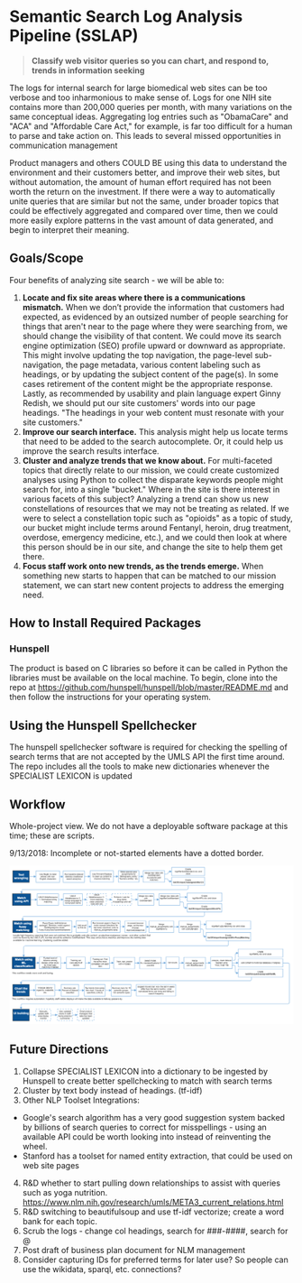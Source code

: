 # Semantic Search Log Analysis Pipeline (SSLAP)

> **Classify web visitor queries so you can chart, and respond to, trends in information seeking**

The logs for internal search for large biomedical web sites can be too verbose and too inharmonious to make sense of. Logs for one NIH site contains more than 200,000 queries per month, with many variations on the same conceptual ideas. Aggregating log entries such as "ObamaCare" and "ACA" and "Affordable Care Act," for example, is far too difficult for a human to parse and take action on. This leads to several missed opportunities in communication management 

Product managers and others COULD BE using this data to understand the environment and their customers better, and improve their web sites, but without automation, the amount of human effort required has not been worth the return on the investment. If there were a way to automatically unite queries that are similar but not the same, under broader topics that could be effectively aggregated and compared over time, then we could more easily explore patterns in the vast amount of data generated, and begin to interpret their meaning.

## Goals/Scope 

Four benefits of analyzing site search - we will be able to:

1. **Locate and fix site areas where there is a communications mismatch.** When we don’t provide the information that customers had expected, as evidenced by an outsized number of people searching for things that aren't near to the page where they were searching from, we should change the visibility of that content. We could move its search engine optimization (SEO) profile upward or downward as appropriate. This might involve updating the top navigation, the page-level sub-navigation, the page metadata, various content labeling such as headings, or by updating the subject content of the page(s). In some cases retirement of the content might be the appropriate response. Lastly, as recommended by usability and plain language expert Ginny Redish, we should put our site customers' words into our page headings. "The headings in your web content must resonate with your site customers."
2. **Improve our search interface.** This analysis might help us locate terms that need to be added to the search autocomplete. Or, it could help us improve the search results interface.
3. **Cluster and analyze trends that we know about.** For multi-faceted topics that directly relate to our mission, we could create customized analyses using Python to collect the disparate keywords people might search for, into a single "bucket." Where in the site is there interest in various facets of this subject? Analyzing a trend can show us new constellations of resources that we may not be treating as related. If we were to select a constellation topic such as "opioids" as a topic of study, our bucket might include terms around Fentanyl, heroin, drug treatment, overdose, emergency medicine, etc.), and we could then look at where this person should be in our site, and change the site to help them get there.
4. **Focus staff work onto new trends, as the trends emerge.** When something new starts to happen that can be matched to our mission statement, we can start new content projects to address the emerging need.

## How to Install Required Packages
### Hunspell
The product is based on C libraries so before it can be called in Python the libraries must be available on the local machine.
To begin, clone into the repo at https://github.com/hunspell/hunspell/blob/master/README.md and then follow the instructions for your operating system.

## Using the Hunspell Spellchecker
The hunspell spellchecker software is required for checking the spelling of search terms that are not accepted by the UMLS API the first time around. 
The repo includes all the tools to make new dictionaries whenever the SPECIALIST LEXICON is updated

## Workflow

Whole-project view. We do not have a deployable software package at this time; these are scripts.

9/13/2018: Incomplete or not-started elements have a dotted border.

![Contact Dan for assistance](searchLogAnalysisPipeline.png "Workflow")

## Future Directions
1. Collapse SPECIALIST LEXICON into a dictionary to be ingested by Hunspell to create better spellchecking to match with search terms
2. Cluster by text body instead of headings. (tf-idf)
3. Other NLP Toolset Integrations: 
  + Google's search algorithm has a very good suggestion system backed by billions of search queries to correct for misspellings - using an available API could be worth looking into instead of reinventing the wheel.
  + Stanford has a toolset for named entity extraction, that could be used on web site pages
4. R&D whether to start pulling down relationships to assist with queries such as yoga nutrition. https://www.nlm.nih.gov/research/umls/META3_current_relations.html
5. R&D switching to beautifulsoup and use tf-idf vectorize; create a word bank for each topic.
6. Scrub the logs - change col headings, search for ###-####, search for \@
7. Post draft of business plan document for NLM management
8. Consider capturing IDs for preferred terms for later use? So people can use the wikidata, sparql, etc. connections?
